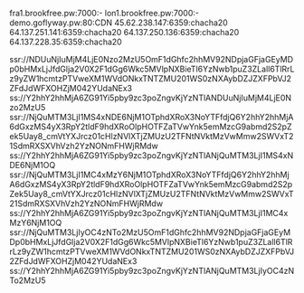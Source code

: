 fra1.brookfree.pw:7000:-
lon1.brookfree.pw:7000:-
demo.goflyway.pw:80:CDN
45.62.238.147:6359:chacha20
64.137.251.141:6359:chacha20
64.137.250.136:6359:chacha20
64.137.228.35:6359:chacha20
 
ssr://NDUuNjIuMjM4LjE0Nzo2MzU5OmF1dGhfc2hhMV92NDpjaGFjaGEyMDp0bHMxLjJfdGlja2V0X2F1dGg6Wkc5MVlpNXBieTl6YzNwb1puZ3ZLall6TlRrLz9yZW1hcmtzPTVweXM1WVdONkxTNTZMU201WS0zNXAybDZJZXFPbVJ2ZFdJdWFXOHZjM042YUdaNEx3
ss://Y2hhY2hhMjA6ZG91Yi5pby9zc3poZngvKjYzNTlANDUuNjIuMjM4LjE0Nzo2MzU5
ssr://NjQuMTM3LjI1MS4xNDE6NjM1OTphdXRoX3NoYTFfdjQ6Y2hhY2hhMjA6dGxzMS4yX3RpY2tldF9hdXRoOlpHOTFZaTVwYnk5emMzcG9abmd2S2pZek5Uay8_cmVtYXJrcz01cHlzNVlXTjZMUzU2TFNtNVktMzVwMmw2SWVxT21SdmRXSXVhVzh2YzNONmFHWjRMdw
ss://Y2hhY2hhMjA6ZG91Yi5pby9zc3poZngvKjYzNTlANjQuMTM3LjI1MS4xNDE6NjM1OQ
ssr://NjQuMTM3LjI1MC4xMzY6NjM1OTphdXRoX3NoYTFfdjQ6Y2hhY2hhMjA6dGxzMS4yX3RpY2tldF9hdXRoOlpHOTFZaTVwYnk5emMzcG9abmd2S2pZek5Uay8_cmVtYXJrcz01cHlzNVlXTjZMUzU2TFNtNVktMzVwMmw2SWVxT21SdmRXSXVhVzh2YzNONmFHWjRMdw
ss://Y2hhY2hhMjA6ZG91Yi5pby9zc3poZngvKjYzNTlANjQuMTM3LjI1MC4xMzY6NjM1OQ
ssr://NjQuMTM3LjIyOC4zNTo2MzU5OmF1dGhfc2hhMV92NDpjaGFjaGEyMDp0bHMxLjJfdGlja2V0X2F1dGg6Wkc5MVlpNXBieTl6YzNwb1puZ3ZLall6TlRrLz9yZW1hcmtzPTVweXM1WVdONkxTNTZMU201WS0zNXAybDZJZXFPbVJ2ZFdJdWFXOHZjM042YUdaNEx3
ss://Y2hhY2hhMjA6ZG91Yi5pby9zc3poZngvKjYzNTlANjQuMTM3LjIyOC4zNTo2MzU5
 
